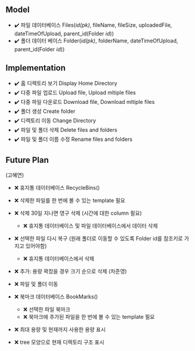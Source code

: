 ## Model
- :heavy_check_mark: 파일 데이터베이스 Files(_id(pk)_, fileName, fileSize, uploadedFile, dateTimeOfUpload, parent_id(Folder _id_))
- :heavy_check_mark: 폴더 데이터 베이스 Folder(_id(pk)_, folderName, dateTimeOfUpload, parent_id(Folder _id_))


## Implementation
- :heavy_check_mark: 홈 디렉토리 보기 Display Home Directory 
- :heavy_check_mark: 다중 파일 업로드 Upload file, Upload mltiple files
- :heavy_check_mark: 다중 파일 다운로드 Download file, Download mltiple files 
- :heavy_check_mark: 폴더 생성 Create folder 
- :heavy_check_mark: 디렉토리 이동 Change Directory 
- :heavy_check_mark: 파일 및 폴더 삭제 Delete files and folders 
- :heavy_check_mark: 파일 및 폴더 이름 수정 Rename files and folders 


## Future Plan
(고혜연)
- :x: 휴지통 데이터베이스 RecycleBins()
- :x: 삭제한 파일를 한 번에 볼 수 있는 template 필요
- :x: 삭제 30일 지나면 영구 삭제 (시간에 대한 column 필요)
    - :x: 휴지통 데이터베이스 및 파일 데이터베이스에서 데이터 삭제
- :x: 선택한 파일 다시 복구 (원래 폴더로 이동할 수 있도록 Folder id를 참조키로 가지고 있어야함)
    - :x: 휴지통 데이터베이스에서 삭제
- :x: 추가: 용량 꽉찼을 경우 크기 순으로 삭제 
(차준영)
- :x: 파일 및 폴더 이동
- :x: 북마크 데이터베이스 BookMarks()
  - :x: 선택한 파일 북마크
  - :x: 북마크에 추가된 파일을 한 번에 볼 수 있는 template 필요 
  
- :x: 최대 용량 및 현재까지 사용한 용량 표시
- :x: tree 모양으로 현재 디렉토리 구조 표시
